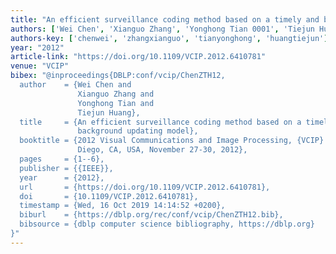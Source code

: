 ```yaml
---
title: "An efficient surveillance coding method based on a timely and bit-saving background updating model"
authors: ['Wei Chen', 'Xianguo Zhang', 'Yonghong Tian 0001', 'Tiejun Huang']
authors-key: ['chenwei', 'zhangxianguo', 'tianyonghong', 'huangtiejun']
year: "2012"
article-link: "https://doi.org/10.1109/VCIP.2012.6410781"
venue: "VCIP"
bibex: "@inproceedings{DBLP:conf/vcip/ChenZTH12,
  author    = {Wei Chen and
               Xianguo Zhang and
               Yonghong Tian and
               Tiejun Huang},
  title     = {An efficient surveillance coding method based on a timely and bit-saving
               background updating model},
  booktitle = {2012 Visual Communications and Image Processing, {VCIP} 2012, San
               Diego, CA, USA, November 27-30, 2012},
  pages     = {1--6},
  publisher = {{IEEE}},
  year      = {2012},
  url       = {https://doi.org/10.1109/VCIP.2012.6410781},
  doi       = {10.1109/VCIP.2012.6410781},
  timestamp = {Wed, 16 Oct 2019 14:14:52 +0200},
  biburl    = {https://dblp.org/rec/conf/vcip/ChenZTH12.bib},
  bibsource = {dblp computer science bibliography, https://dblp.org}
}"
---
```

